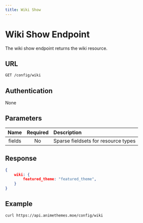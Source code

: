 ```yaml
---
title: Wiki Show
---
```


# Wiki Show Endpoint

The wiki show endpoint returns the wiki resource.

## URL

```sh
GET /config/wiki
```

## Authentication

None

## Parameters

| Name    | Required | Description                                             |
| :-----: | :------: | :------------------------------------------------------ |
| fields  | No       | Sparse fieldsets for resource types                     |

## Response

```json
{
    wiki: {
        featured_theme: "featured_theme",
    }
}
```

## Example

```bash
curl https://api.animethemes.moe/config/wiki
```

